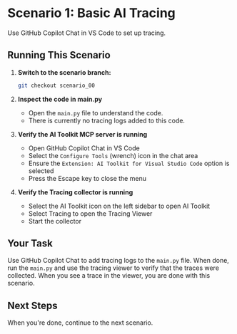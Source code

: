 # Scenario 1: Basic AI Tracing

Use GitHub Copilot Chat in VS Code to set up tracing.

## Running This Scenario

1. **Switch to the scenario branch:**
   ```bash
   git checkout scenario_00
   ```

2. **Inspect the code in main.py**
    - Open the `main.py` file to understand the code.
    - There is currently no tracing logs added to this code.

2. **Verify the AI Toolkit MCP server is running**
   - Open GitHub Copilot Chat in VS Code
   - Select the `Configure Tools` (wrench) icon in the chat area
   - Ensure the `Extension: AI Toolkit for Visual Studio Code` option is selected
   - Press the Escape key to close the menu

4. **Verify the Tracing collector is running**
   - Select the AI Toolkit icon on the left sidebar to open AI Toolkit
   - Select Tracing to open the Tracing Viewer
   - Start the collector

## Your Task

Use GitHub Copilot Chat to add tracing logs to the `main.py` file. When done, run the `main.py` and use the tracing viewer to verify that the traces were collected. When you see a trace in the viewer, you are done with this scenario.

## Next Steps

When you're done, continue to the next scenario.